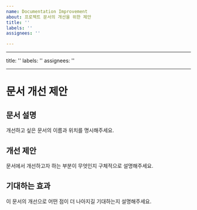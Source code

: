 ```yaml
---
name: Documentation Improvement
about: 프로젝트 문서의 개선을 위한 제안
title: ''
labels: ''
assignees: ''

---
```


---
title: ''
labels: ''
assignees: ''

---

# 문서 개선 제안

## 문서 설명
개선하고 싶은 문서의 이름과 위치를 명시해주세요.

## 개선 제안
문서에서 개선하고자 하는 부분이 무엇인지 구체적으로 설명해주세요.

## 기대하는 효과
이 문서의 개선으로 어떤 점이 더 나아지길 기대하는지 설명해주세요.

